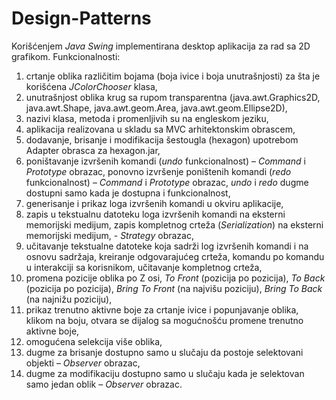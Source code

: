 # Design-Patterns
Korišćenjem *Java Swing* implementirana desktop aplikacija za rad sa 2D grafikom.
Funkcionalnosti:
1. crtanje oblika različitim bojama (boja ivice i boja unutrašnjosti) za šta je korišćena *JColorChooser* klasa,
2. unutrašnjost oblika krug sa rupom transparentna (java.awt.Graphics2D, java.awt.Shape, java.awt.geom.Area, java.awt.geom.Ellipse2D),
3. nazivi klasa, metoda i promenljivih su na engleskom jeziku,
4. aplikacija realizovana u skladu sa MVC arhitektonskim obrascem,
5. dodavanje, brisanje i modifikacija šestougla (hexagon) upotrebom Adapter obrasca za hexagon.jar,
6. poništavanje izvršenih komandi (*undo* funkcionalnost) – *Command* i *Prototype* obrazac, ponovno izvršenje poništenih komandi (*redo* funkcionalnost) – *Command* i *Prototype* obrazac, *undo* i *redo* dugme dostupni samo kada je dostupna i funkcionalnost,
7. generisanje i prikaz loga izvršenih komandi u okviru aplikacije,
8. zapis u tekstualnu datoteku loga izvršenih komandi na eksterni memorijski medijum, zapis kompletnog crteža (*Serialization*) na eksterni memorijski medijum, - *Strategy* obrazac,
9. učitavanje tekstualne datoteke koja sadrži log izvršenih komandi i na osnovu sadržaja, kreiranje odgovarajućeg crteža, komandu po komandu u interakciji sa korisnikom, učitavanje kompletnog crteža,
10. promena pozicije oblika po Z osi, *To Front* (pozicija po pozicija), *To Back* (pozicija po pozicija), *Bring To Front* (na najvišu poziciju), *Bring To Back* (na najnižu poziciju),
11. prikaz trenutno aktivne boje za crtanje ivice i popunjavanje oblika, klikom na boju, otvara se dijalog sa mogućnošću promene trenutno aktivne boje,
12. omogućena selekcija više oblika,
13. dugme za brisanje dostupno samo u slučaju da postoje selektovani objekti – *Observer* obrazac,
14. dugme za modifikaciju dostupno samo u slučaju kada je selektovan samo jedan oblik – *Observer* obrazac.
